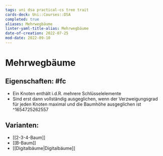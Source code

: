 ```yaml
---
tags: uni dsa practical-cs tree trait
cards-deck: Uni::Courses::DSA
completed: true
aliases: Mehrwegbäume
linter-yaml-title-alias: Mehrwegbäume
date-of-creation: 2022-07-25
mod-date: 2022-09-10
---
```


# Mehrwegbäume

## Eigenschaften: #fc
- Ein Knoten enthält i.d.R. mehrere Schlüsselelemente
- Sind erst dann vollständig ausgeglichen, wenn der Verzweigungsgrad für jeden Knoten maximal und die Baumhöhe ausgeglichen ist
^1654725262557

## Varianten:
- [[2-3-4-Baum]]
- [[B-Baum]]
- [[Digitalbäume|Digitalbäume]]
